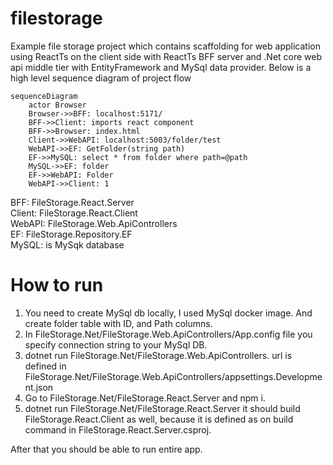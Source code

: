 # filestorage
Example file storage project which contains scaffolding for web application using ReactTs on the client side with ReactTs BFF server and .Net core web api middle tier with EntityFramework and MySql data provider.
Below is a high level sequence diagram of project flow
```mermaid
sequenceDiagram
    actor Browser
    Browser->>BFF: localhost:5171/
    BFF->>Client: imports react component
    BFF->>Browser: index.html
    Client->>WebAPI: localhost:5003/folder/test
    WebAPI->>EF: GetFolder(string path)
    EF->>MySQL: select * from folder where path=@path
    MySQL->>EF: folder
    EF->>WebAPI: Folder
    WebAPI->>Client: 1
```
  
BFF: FileStorage.React.Server  
Client: FileStorage.React.Client  
WebAPI: FileStorage.Web.ApiControllers  
EF: FileStorage.Repository.EF  
MySQL: is MySqk database  

# How to run
1. You need to create MySql db locally, I used MySql docker image. And create folder table with ID, and Path columns.
2. In FileStorage.Net/FileStorage.Web.ApiControllers/App.config file you specify connection string to your MySql DB.
3. dotnet run FileStorage.Net/FileStorage.Web.ApiControllers. url is defined in FileStorage.Net/FileStorage.Web.ApiControllers/appsettings.Development.json
4. Go to FileStorage.Net/FileStorage.React.Server and npm i.
5. dotnet run FileStorage.Net/FileStorage.React.Server it should build FileStorage.React.Client as well, because it is defined as on build command in FileStorage.React.Server.csproj.

After that you should be able to run entire app. 